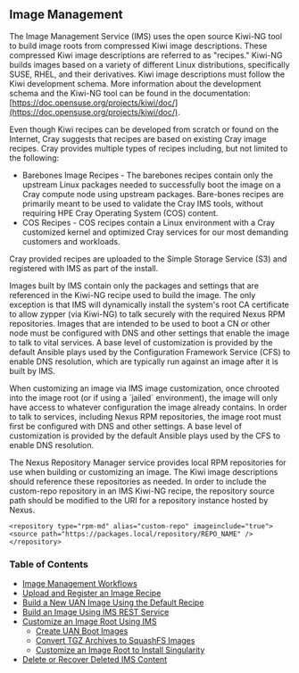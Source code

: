 ## Image Management

The Image Management Service \(IMS\) uses the open source Kiwi-NG tool to build image roots from compressed Kiwi image descriptions. These compressed Kiwi image descriptions are referred to as "recipes." Kiwi-NG builds images based on a variety of different Linux distributions, specifically SUSE, RHEL, and their derivatives. Kiwi image descriptions must follow the Kiwi development schema. More information about the development schema and the Kiwi-NG tool can be found in the documentation: [https://doc.opensuse.org/projects/kiwi/doc/](https://doc.opensuse.org/projects/kiwi/doc/).

Even though Kiwi recipes can be developed from scratch or found on the Internet, Cray suggests that recipes are based on existing Cray image recipes. Cray provides multiple types of recipes including, but not limited to the following:

-   Barebones Image Recipes - The barebones recipes contain only the upstream Linux packages needed to successfully boot the image on a Cray compute node using upstream packages. Bare-bones recipes are primarily meant to be used to validate the Cray IMS tools, without requiring HPE Cray Operating System (COS) content.
-   COS Recipes - COS recipes contain a Linux environment with a Cray customized kernel and optimized Cray services for our most demanding customers and workloads.

Cray provided recipes are uploaded to the Simple Storage Service \(S3\) and registered with IMS as part of the install.

Images built by IMS contain only the packages and settings that are referenced in the Kiwi-NG recipe used to build the image. The only exception is that IMS will dynamically install the system's root CA certificate to allow zypper \(via Kiwi-NG\) to talk securely with the required Nexus RPM repositories. Images that are intended to be used to boot a CN or other node must be configured with DNS and other settings that enable the image to talk to vital services. A base level of customization is provided by the default Ansible plays used by the Configuration Framework Service \(CFS\) to enable DNS resolution, which are typically run against an image after it is built by IMS.

When customizing an image via IMS image customization, once chrooted into the image root \(or if using a \`jailed\` environment\), the image will only have access to whatever configuration the image already contains. In order to talk to services, including Nexus RPM repositories, the image root must first be configured with DNS and other settings. A base level of customization is provided by the default Ansible plays used by the CFS to enable DNS resolution.

The Nexus Repository Manager service provides local RPM repositories for use when building or customizing an image. The Kiwi image descriptions should reference these repositories as needed. In order to include the custom-repo repository in an IMS Kiwi-NG recipe, the repository source path should be modified to the URI for a repository instance hosted by Nexus.

```screen
<repository type="rpm-md" alias="custom-repo" imageinclude="true"> 
<source path="https://packages.local/repository/REPO_NAME" />
</repository>
```

### Table of Contents

* [Image Management Workflows](Image_Management_Workflows.md)
* [Upload and Register an Image Recipe](Upload_and_Register_an_Image_Recipe.md)
* [Build a New UAN Image Using the Default Recipe](Build_a_New_UAN_Image_Using_the_Default_Recipe.md)
* [Build an Image Using IMS REST Service](Build_an_Image_Using_IMS_REST_Service.md)
* [Customize an Image Root Using IMS](Customize_an_Image_Root_Using_IMS.md)
  * [Create UAN Boot Images](Create_UAN_Boot_Images.md)
  * [Convert TGZ Archives to SquashFS Images](Convert_TGZ_Archives_to_SquashFS_Images.md)
  * [Customize an Image Root to Install Singularity](Customize_an_Image_Root_to_Install_Singularity.md)
* [Delete or Recover Deleted IMS Content](Delete_or_Recover_Deleted_IMS_Content.md)
